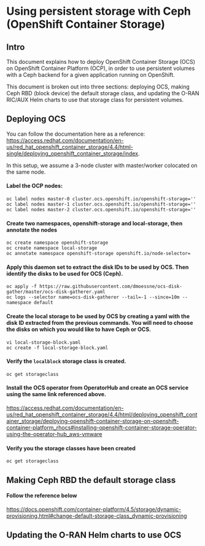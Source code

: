 # Using persistent storage with Ceph (OpenShift Container Storage)

## Intro

This document explains how to deploy OpenShift Container Storage (OCS) on OpenShift Container Platform (OCP), in order to use persistent volumes with a Ceph backend for a given application running on OpenShift.

This document is broken out into three sections: deploying OCS, making Ceph RBD (block device) the default storage class, and updating the O-RAN RIC/AUX Helm charts to use that storage class for persistent volumes.

## Deploying OCS

You can follow the documentation here as a reference: https://access.redhat.com/documentation/en-us/red_hat_openshift_container_storage/4.4/html-single/deploying_openshift_container_storage/index.

In this setup, we assume a 3-node cluster with master/worker colocated on the same node.

#### Label the OCP nodes: 
```
oc label nodes master-0 cluster.ocs.openshift.io/openshift-storage=''
oc label nodes master-1 cluster.ocs.openshift.io/openshift-storage=''
oc label nodes master-2 cluster.ocs.openshift.io/openshift-storage=''
```

#### Create two namespaces, openshift-storage and local-storage, then annotate the nodes
```
oc create namespace openshift-storage 
oc create namespace local-storage
oc annotate namespace openshift-storage openshift.io/node-selector=
```

#### Apply this daemon set to extract the disk IDs to be used by OCS. Then identify the disks to be used for OCS (Ceph).
```
oc apply -f https://raw.githubusercontent.com/dmoessne/ocs-disk-gather/master/ocs-disk-gatherer.yaml
oc logs --selector name=ocs-disk-gatherer --tail=-1 --since=10m --namespace default
```

#### Create the local storage to be used by OCS by creating a yaml with the disk ID extracted from the previous commands. You will need to choose the disks on which you would like to have Ceph or OCS.
```
vi local-storage-block.yaml
oc create -f local-storage-block.yaml
```

#### Verify the `localblock` storage class is created.
```
oc get storageclass
```

#### Install the OCS operator from OperatorHub and create an OCS service using the same link referenced above.
https://access.redhat.com/documentation/en-us/red_hat_openshift_container_storage/4.4/html/deploying_openshift_container_storage/deploying-openshift-container-storage-on-openshift-container-platform_rhocs#installing-openshift-container-storage-operator-using-the-operator-hub_aws-vmware

#### Verify you the storage classes have been created
```
oc get storageclass
```

## Making Ceph RBD the default storage class

#### Follow the reference below
https://docs.openshift.com/container-platform/4.5/storage/dynamic-provisioning.html#change-default-storage-class_dynamic-provisioning


## Updating the O-RAN Helm charts to use OCS


